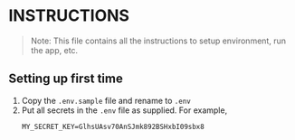 # INSTRUCTIONS
> Note: This file contains all the instructions to setup environment, run the app, etc.

## Setting up first time
1. Copy the `.env.sample` file and rename to `.env`
2. Put all secrets in the `.env` file as supplied. For example,
    ```env
    MY_SECRET_KEY=GlhsUAsv70AnSJmk892BSHxbI09sbx8
    ```